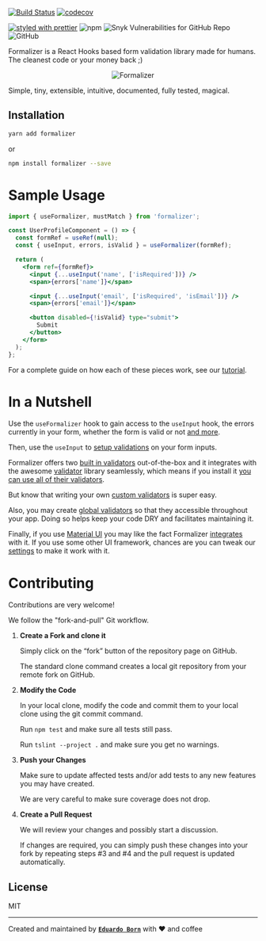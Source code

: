 [![Build Status](https://travis-ci.com/nosachamos/formalizer.svg?branch=master)](https://travis-ci.com/nosachamos/formalizer)
[![codecov](https://codecov.io/gh/nosachamos/formalizer/branch/master/graph/badge.svg)](https://codecov.io/gh/nosachamos/formalizer)

[![styled with prettier](https://img.shields.io/badge/styled_with-prettier-ff69b4.svg)](https://github.com/prettier/prettier)
![npm](https://img.shields.io/npm/v/formalizer.svg)
![Snyk Vulnerabilities for GitHub Repo](https://img.shields.io/snyk/vulnerabilities/github/nosachamos/formalizer.svg)
![GitHub](https://img.shields.io/github/license/nosachamos/formalizer.svg)

Formalizer is a React Hooks based form validation library made for humans. The cleanest code or your money back ;)

<p align="center">
<img src="https://github.com/nosachamos/formalizer/raw/master/docs/logo.png" alt="Formalizer" style="max-width:100%;">
  
<span>Simple, tiny, extensible, intuitive, documented, fully tested, magical.</span>

</p>


## Installation

```sh
yarn add formalizer
```

or

```sh
npm install formalizer --save
```

# Sample Usage

```jsx
import { useFormalizer, mustMatch } from 'formalizer';

const UserProfileComponent = () => {
  const formRef = useRef(null);
  const { useInput, errors, isValid } = useFormalizer(formRef);

  return (
    <form ref={formRef}>
      <input {...useInput('name', ['isRequired'])} />
      <span>{errors['name']}</span>

      <input {...useInput('email', ['isRequired', 'isEmail'])} />
      <span>{errors['email']}</span>

      <button disabled={!isValid} type="submit">
        Submit
      </button>
    </form>
  );
};
```

For a complete guide on how each of these pieces work, see our [tutorial](docs/tutorial.md).

# In a Nutshell

Use the `useFormalizer` hook to gain access to the `useInput` hook, the errors currently in your form, whether the form is valid or not [and more](docs/useformalizer-hook.md).

Then, use the `useInput` to [setup validations](docs/examples.md) on your form inputs.

Formalizer offers two [built in validators](docs/builtin-validators.md) out-of-the-box and it integrates with the awesome [validator](https://www.npmjs.com/package/validator) library seamlessly, which means if you install it [you can use all of their validators](docs/third-party-validators.md).

But know that writing your own [custom validators](docs/custom-validators.md) is super easy.

Also, you may create [global validators](docs/global-validators.md) so that they accessible throughout your app. Doing so helps keep your code DRY and facilitates maintaining it.

Finally, if you use [Material UI](https://material-ui.com/) you may like the fact Formalizer [integrates](docs/material-ui.md) with it. If you use some other UI framework, chances are you can tweak our [settings](docs/settings.md) to make it work with it.

# Contributing

Contributions are very welcome!

We follow the "fork-and-pull" Git workflow.

1. **Create a Fork and clone it**

   Simply click on the “fork” button of the repository page on GitHub.

   The standard clone command creates a local git repository from your remote fork on GitHub.

2. **Modify the Code**

   In your local clone, modify the code and commit them to your local clone using the git commit command.

   Run `npm test` and make sure all tests still pass.

   Run `tslint --project .` and make sure you get no warnings.

3. **Push your Changes**

   Make sure to update affected tests and/or add tests to any new features you may have created.

   We are very careful to make sure coverage does not drop.

4. **Create a Pull Request**

   We will review your changes and possibly start a discussion.

   If changes are required, you can simply push these changes into your fork by repeating steps #3 and #4 and the pull request is updated automatically.

## License

MIT

---

Created and maintained by **[`Eduardo Born`](http://github.com/nosachamos)** with ❤ and coffee
